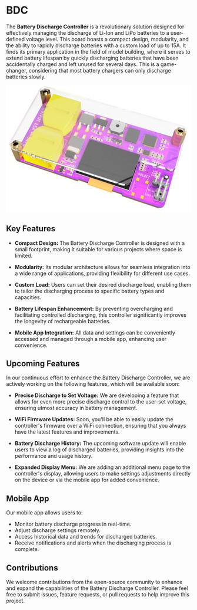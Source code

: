 # BDC

The **Battery Discharge Controller** is a revolutionary solution designed for effectively managing the discharge of Li-Ion and LiPo batteries to a user-defined voltage level. This board boasts a compact design, modularity, and the ability to rapidly discharge batteries with a custom load of up to 15A. It finds its primary application in the field of model building, where it serves to extend battery lifespan by quickly discharging batteries that have been accidentally charged and left unused for several days. This is a game-changer, considering that most battery chargers can only discharge batteries slowly.

![BDC_V2](https://github.com/codemarv42/BDC/blob/main/Medien/BDC_Case.PNG)

## Key Features

- **Compact Design:** The Battery Discharge Controller is designed with a small footprint, making it suitable for various projects where space is limited.

- **Modularity:** Its modular architecture allows for seamless integration into a wide range of applications, providing flexibility for different use cases.

- **Custom Load:** Users can set their desired discharge load, enabling them to tailor the discharging process to specific battery types and capacities.

- **Battery Lifespan Enhancement:** By preventing overcharging and facilitating controlled discharging, this controller significantly improves the longevity of rechargeable batteries.

- **Mobile App Integration:** All data and settings can be conveniently accessed and managed through a mobile app, enhancing user convenience.

## Upcoming Features

In our continuous effort to enhance the Battery Discharge Controller, we are actively working on the following features, which will be available soon:

- **Precise Discharge to Set Voltage:** We are developing a feature that allows for even more precise discharge control to the user-set voltage, ensuring utmost accuracy in battery management.

- **WiFi Firmware Updates:** Soon, you'll be able to easily update the controller's firmware over a WiFi connection, ensuring that you always have the latest features and improvements.

- **Battery Discharge History:** The upcoming software update will enable users to view a log of discharged batteries, providing insights into the performance and usage history.

- **Expanded Display Menu:** We are adding an additional menu page to the controller's display, allowing users to make settings adjustments directly on the device or via the mobile app for added convenience.

## Mobile App

Our mobile app allows users to:

- Monitor battery discharge progress in real-time.
- Adjust discharge settings remotely.
- Access historical data and trends for discharged batteries.
- Receive notifications and alerts when the discharging process is complete.

## Contributions

We welcome contributions from the open-source community to enhance and expand the capabilities of the Battery Discharge Controller. Please feel free to submit issues, feature requests, or pull requests to help improve this project.



